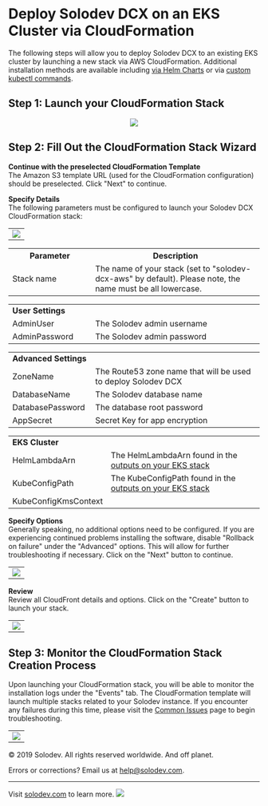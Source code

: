 # Deploy Solodev DCX on an EKS Cluster via CloudFormation
The following steps will allow you to deploy Solodev DCX to an existing EKS cluster by launching a new stack via AWS CloudFormation. Additional installation methods are available including <a href="https://github.com/techcto/charts">via Helm Charts</a> or via <a href="deploy-solodev-dcx-kcmd.md">custom kubectl commands</a>.

## Step 1: Launch your CloudFormation Stack
<p align="center"><a href="https://console.aws.amazon.com/cloudformation/home?region=us-east-1#/stacks/create/template"><img src="https://raw.githubusercontent.com/solodev/aws/master/pages/images/launch-btn2.png" /></a></p>

## Step 2: Fill Out the CloudFormation Stack Wizard
<strong>Continue with the preselected CloudFormation Template</strong><br />
The Amazon S3 template URL (used for the CloudFormation configuration) should be preselected. Click "Next" to continue.

<strong>Specify Details</strong><br />
The following parameters must be configured to launch your Solodev DCX CloudFormation stack:

<table>
	<tr>
		<td><img src="https://raw.githubusercontent.com/solodev/AWS-Launch-Pad/master/pages/images/install/parameters-solodev-cms-eks-app.jpg" /></td>
	</tr>
</table>

<table>
	<tr>
		<th width="33%"><strong>Parameter</strong></th>
		<th width="600px"><strong>Description</strong></th>
	</tr>
	<tr>
		<td>Stack name</td>
		<td>The name of your stack (set to "solodev-dcx-aws" by default). Please note, the name must be all lowercase.</td>
	</tr>
</table>

<table>
	<tr>
		<td colspan="2"><strong>User Settings</strong></td>
	</tr>
	<tr>
		<td width="33%">AdminUser</td>
		<td width="600px">The Solodev admin username</td>
	</tr>
	<tr>
		<td>AdminPassword</td>
		<td>The Solodev admin password</td>
	</tr>
</table>

<table>
	<tr>
		<td colspan="2"><strong>Advanced Settings</strong></td>
	<tr>
		<td width="33%">ZoneName</td>
		<td width="600px">The Route53 zone name that will be used to deploy Solodev DCX</td>
	</tr>
	<tr>
		<td>DatabaseName</td>
		<td>The Solodev database name</td>
	</tr>
	<tr>
		<td>DatabasePassword</td>
		<td>The database root password</td>
	</tr>
	<tr>
		<td>AppSecret</td>
		<td>Secret Key for app encryption</td>
	</tr>          
</table>

<table>
	<tr>
		<td colspan="2"><strong>EKS Cluster</strong></td>
	<tr>
		<td width="33%">HelmLambdaArn</td>
		<td width="600px">The HelmLambdaArn found in the <a href="deploy-eks.md">outputs on your EKS stack</a></td>
	</tr>
	<tr>
		<td>KubeConfigPath</td>
		<td>The KubeConfigPath found in the <a href="deploy-eks.md">outputs on your EKS stack</td>
	</tr> 
	<tr>
		<td>KubeConfigKmsContext</td>
		<td></td>
	</tr>       
</table>

<strong>Specify Options</strong><br />
Generally speaking, no additional options need to be configured. If you are experiencing continued problems installing the software, disable "Rollback on failure" under the "Advanced" options. This will allow for further troubleshooting if necessary. Click on the "Next" button to continue.

<table>
	<tr>
		<td><img src="https://raw.githubusercontent.com/solodev/AWS-Launch-Pad/master/pages/images/install/options-solodev-cms-eks-app.jpg" /></td>
	</tr>
</table>

<strong>Review</strong><br />
Review all CloudFront details and options. Click on the "Create" button to launch your stack.

<table>
	<tr>
		<td><img src="https://raw.githubusercontent.com/solodev/AWS-Launch-Pad/master/pages/images/install/review-solodev-cms-eks-app.jpg" /></td>
	</tr>
</table>

## Step 3: Monitor the CloudFormation Stack Creation Process
Upon launching your CloudFormation stack, you will be able to monitor the installation logs under the "Events" tab. The CloudFormation template will launch multiple stacks related to your Solodev instance. If you encounter any failures during this time, please visit the <a href="https://github.com/solodev/AWS-Launch-Pad/wiki/Common-Issues">Common Issues</a> page to begin troubleshooting.

<table>
	<tr>
		<td><img src="https://raw.githubusercontent.com/solodev/AWS-Launch-Pad/master/pages/images/install/monitor-solodev-cms-eks-app.jpg" /></td>
	</tr>
</table>

© 2019 Solodev. All rights reserved worldwide. And off planet. 

Errors or corrections? Email us at help@solodev.com.

---
Visit [solodev.com](https://www.solodev.com/) to learn more. <img src="https://www.google-analytics.com/collect?v=1&tid=UA-3849724-1&cid=1&t=event&ec=github_aws&ea=main&cs=github&cm=github&cn=github_aws" />
